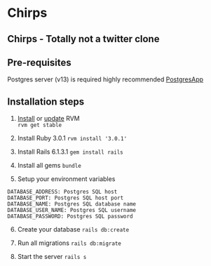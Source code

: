 # Chirps
## Chirps - Totally not a twitter clone

## Pre-requisites
Postgres server (v13) is required  highly recommended [PostgresApp](https://postgresapp.com/)

## Installation steps

1. [Install](https://rvm.io/rvm/install) or [update](https://rvm.io/rvm/upgrading) RVM  
    `rvm get stable`

2. Install Ruby 3.0.1
    `rvm install '3.0.1'`

3. Install Rails 6.1.3.1
    `gem install rails`

4. Install all gems
    `bundle`

5. Setup your environment variables
  ```
  DATABASE_ADDRESS: Postgres SQL host
  DATABASE_PORT: Postgres SQL host port
  DATABASE_NAME: Postgres SQL database name
  DATABASE_USER_NAME: Postgres SQL username
  DATABASE_PASSWORD: Postgres SQL password
  ```

6. Create your database
    `rails db:create`

7. Run all migrations
    `rails db:migrate`

8. Start the server
    `rails s`